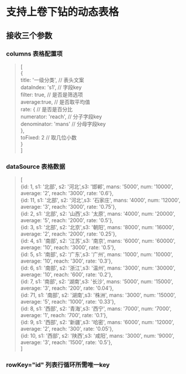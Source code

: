 # 支持上卷下钻的动态表格

## 接收三个参数
 ### columns  表格配置项
 >[  
 >  {  
 >    title: '一级分类',  // 表头文案  
 >    dataIndex: 's1',   // 字段key  
 >    filter: true,      // 是否是筛选项  
 >    average:true,      // 是否取平均值  
 >    rate: {            // 是否是百分比  
 >    numerator: 'reach',   // 分子字段key  
 >    denominator: 'mans'   // 分母字段key  
 >    },   
 >    toFixed: 2         // 取几位小数  
 >  }  
 >]
  ### dataSource  表格数据
  >[  
  > {id: 1, s1: '北部', s2: '河北',s3: '邯郸', mans: '5000', num: '10000', average: '2', reach: '3000', rate: '0.6'},  
  > {id: 11, s1: '北部', s2: '河北',s3: '石家庄', mans: '4000', num: '12000', average: '3', reach: '3000', rate: '0.75'},  
  > {id: 2, s1: '北部', s2: '山西',s3: '太原', mans: '4000', num: '20000', average: '5', reach: '2000', rate: '0.5'},  
  > {id: 3, s1: '北部', s2: '北京',s3: '朝阳', mans: '8000', num: '16000', average: '2', reach: '2000', rate: '0.25'},  
  > {id: 4, s1: '南部', s2: '江苏',s3: '南京', mans: '6000', num: '60000', average: '10', reach: '3000', rate: '0.5'},  
  > {id: 5, s1: '南部', s2: '广东',s3: '广州', mans: '1000', num: '10000', average: '10', reach: '300', rate: '0.3'},  
  > {id: 6, s1: '南部', s2: '浙江',s3: '温州', mans: '3000', num: '30000', average: '10', reach: '600', rate: '0.2'},  
  > {id: 7, s1: '南部', s2: '湖南',s3: '长沙', mans: '5000', num: '15000', average: '3', reach: '200', rate: '0.04'},  
  > {id: 71, s1: '南部', s2: '湖南',s3: '株洲', mans: '3000', num: '15000', average: '5', reach: '1000', rate: '0.33'},  
  > {id: 8, s1: '西部', s2: '青海',s3: '西宁', mans: '7000', num: '7000', average: '1', reach: '700', rate: '0.1'},  
  > {id: 9, s1: '西部', s2: '新疆',s3: '哈密', mans: '6000', num: '12000', average: '2', reach: '300', rate: '0.05'},  
  > {id: 10, s1: '西部', s2: '陕西',s3: '咸阳', mans: '3000', num: '9000', average: '3', reach: '1500', rate: '0.5'},  
  >]

  ### rowKey="id"  列表行循环所需唯一key
